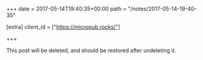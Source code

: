 +++
date = 2017-05-14T19:40:35+00:00
path = "/notes/2017-05-14-19-40-35"

[extra]
client_id = ["https://micropub.rocks/"]

+++

<p>This post will be deleted, and should be restored after undeleting it.</p>
